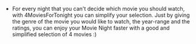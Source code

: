- For every night that you can't decide which movie you should watch, with 4MoviesForTonight you can simplify your selection. 
  Just by giving the genre of the movie you would like to watch, the year-range and the ratings, you can enjoy your Movie Night 
  faster with a good and simplified selection of 4 movies :)
